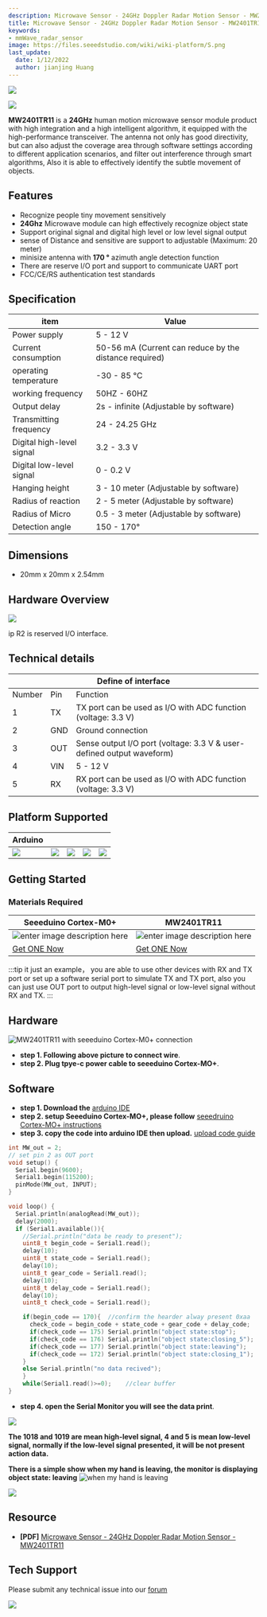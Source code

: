 ```yaml
---
description: Microwave Sensor - 24GHz Doppler Radar Motion Sensor - MW2401TR11
title: Microwave Sensor - 24GHz Doppler Radar Motion Sensor - MW2401TR11
keywords:
- mmWave_radar_sensor
image: https://files.seeedstudio.com/wiki/wiki-platform/S.png
last_update:
  date: 1/12/2022
  author: jianjing Huang
---
```


![](https://files.seeedstudio.com/wiki/MW2401TR11/img/102110464_Preview-07.png)

<p style={{textAlign: 'center'}}><a href="https://www.seeedstudio.com/Microwave-Sensor-24GHz-Doppler-Radar-Motion-Sensor-MW2401TR11-p-4690.html" target="_blank"><img src="https://files.seeedstudio.com/wiki/Seeed-WiKi/docs/images/get_one_now.png" border="0" /></a></p>

**MW2401TR11** is a **24GHz** human motion microwave sensor module product with high integration and a high intelligent algorithm, it equipped with the high-performance transceiver. The antenna not only has good directivity, but can also adjust the coverage area through software settings according to different application scenarios, and filter out interference through smart algorithms, Also it is able to effectively identify the subtle movement of objects.

## Features

- Recognize people tiny movement sensitively
- **24Ghz** Microwave module can high effectively recognize object state
- Support original signal and digital high level or low level signal output
- sense of Distance and sensitive are support to adjustable (Maximum: 20 meter)
- minisize antenna with **170 °** azimuth angle detection function
- There are reserve I/O port and support to communicate UART port
- FCC/CE/RS authentication test standards

## Specification  

<!-- <style type="text/css">
.tg  {border-collapse:"collapse";border-spacing:"0";}
.tg td{border-color:black;border-style:solid;border-width:1px;font-family:Arial, sans-serif;font-size:14px;
  overflow:hidden;padding:10px 5px;word-break:normal;}
.tg th{border-color:black;border-style:solid;border-width:1px;font-family:Arial, sans-serif;font-size:14px;
  font-weight:normal;overflow:hidden;padding:10px 5px;word-break:normal;}
.tg .tg-llyw{background-color:#c0c0c0;border-color:inherit;text-align:left;vertical-align:top}
.tg .tg-0pky{border-color:inherit;text-align:left;vertical-align:top}
</style> -->

<table className="tg">
  <thead>
    <tr>
      <th className="tg-llyw"><span style={{fontWeight: 'bold'}}>item</span></th>
      <th className="tg-llyw"><span style={{fontWeight: 'bold'}}>Value</span></th>
    </tr>
  </thead>
  <tbody>
    <tr>
      <td className="tg-0pky">Power supply</td>
      <td className="tg-0pky"> 5 - 12 V</td>
    </tr>
    <tr>
      <td className="tg-0pky">Current consumption</td>
      <td className="tg-0pky"> 50-56 mA (Current can reduce by the distance required)</td>
    </tr>
    <tr>
      <td className="tg-0pky">operating temperature </td>
      <td className="tg-0pky"> -30 - 85 °C</td>
    </tr>
    <tr>
      <td className="tg-0pky">working frequency</td>
      <td className="tg-0pky"> 50HZ - 60HZ</td>
    </tr>
    <tr>
      <td className="tg-0pky">Output delay</td>
      <td className="tg-0pky"> 2s - infinite (Adjustable by software)</td>
    </tr>
    <tr>
      <td className="tg-0pky">Transmitting frequency</td>
      <td className="tg-0pky"> 24 - 24.25 GHz</td>
    </tr>
    <tr>
      <td className="tg-0pky">Digital high-level signal</td>
      <td className="tg-0pky"> 3.2 - 3.3 V</td>
    </tr>
    <tr>
      <td className="tg-0pky">Digital low-level signal</td>
      <td className="tg-0pky"> 0 - 0.2 V</td>
    </tr>
    <tr>
      <td className="tg-0pky">Hanging height</td>
      <td className="tg-0pky"> 3 - 10 meter (Adjustable by software)</td>
    </tr>
    <tr>
      <td className="tg-0pky">Radius of reaction</td>
      <td className="tg-0pky">2 - 5 meter (Adjustable by software)</td>
    </tr>
    <tr>
      <td className="tg-0pky">Radius of Micro</td>
      <td className="tg-0pky">0.5 - 3 meter (Adjustable by software)</td>
    </tr>
    <tr>
      <td className="tg-0pky">Detection angle</td>
      <td className="tg-0pky">150 - 170°</td>
    </tr>
  </tbody>
</table>

## Dimensions

- 20mm x 20mm x 2.54mm

## Hardware Overview

![](https://files.seeedstudio.com/wiki/MW2401TR11/img/MW2401TR11.png)

ip
    R2 is reserved I/O interface.

## Technical details

<!-- <style type="text/css">
.tg  {border-collapse:collapse;border-spacing:0;}
.tg td{border-color:black;border-style:solid;border-width:1px;font-family:Arial, sans-serif;font-size:14px;
  overflow:hidden;padding:10px 5px;word-break:normal;}
.tg th{border-color:black;border-style:solid;border-width:1px;font-family:Arial, sans-serif;font-size:14px;
  font-weight:normal;overflow:hidden;padding:10px 5px;word-break:normal;}
.tg .tg-baqh{text-align:center;vertical-align:top}
.tg .tg-6qw1{background-color:#c0c0c0;text-align:center;vertical-align:top}
</style> -->

<table class="tg">
<thead>
  <tr>
    <th class="tg-6qw1" colspan="3">Define of interface</th>
  </tr>
</thead>
<tbody>
  <tr>
    <td class="tg-baqh">Number</td>
    <td class="tg-baqh">Pin</td>
    <td class="tg-baqh">Function</td>
  </tr>
  <tr>
    <td class="tg-baqh">1</td>
    <td class="tg-baqh">TX</td>
    <td class="tg-baqh">TX port can be used as I/O with ADC function (voltage: 3.3 V)</td>
  </tr>
  <tr>
    <td class="tg-baqh">2</td>
    <td class="tg-baqh">GND</td>
    <td class="tg-baqh">Ground connection</td>
  </tr>
  <tr>
    <td class="tg-baqh">3</td>
    <td class="tg-baqh">OUT</td>
    <td class="tg-baqh">Sense output I/O port (voltage: 3.3 V &amp; user-defined output waveform)</td>
  </tr>
  <tr>
    <td class="tg-baqh">4</td>
    <td class="tg-baqh">VIN</td>
    <td class="tg-baqh">5 - 12 V</td>
  </tr>
  <tr>
    <td class="tg-baqh">5</td>
    <td class="tg-baqh">RX</td>
    <td class="tg-baqh">RX port can be used as I/O with ADC function (voltage: 3.3 V)</td>
  </tr>
</tbody>
</table>

## Platform Supported

| Arduino                                                                                             |                                                                                              |                                                                                                 |                                                                                                          |                                                                                                    |
|-----------------------------------------------------------------------------------------------------|----------------------------------------------------------------------------------------------------------|-------------------------------------------------------------------------------------------------|---------------------------------------------------------------------------------------------------|----------------------------------------------------------------------------------------------------|
| ![](https://files.seeedstudio.com/wiki/wiki_english/docs/images/arduino_logo.jpg) | ![](https://files.seeedstudio.com/wiki/MW2401TR11/img/emptyyyy6.png) | ![](https://files.seeedstudio.com/wiki/MW2401TR11/img/emptyyyy6.png) | ![](https://files.seeedstudio.com/wiki/MW2401TR11/img/emptyyyy6.png) | ![](https://files.seeedstudio.com/wiki/MW2401TR11/img/emptyyyy6.png) |

## Getting Started

### Materials Required

| Seeeduino Cortex-M0+ |MW2401TR11|
|--------------|--------------|
|![enter image description here](https://files.seeedstudio.com/wiki/MW2401TR11/img/clearseeedriono%20pic.png)| ![enter image description here](https://files.seeedstudio.com/wiki/MW2401TR11/img/clearnMWpic6.png)|
|[Get ONE Now](https://www.seeedstudio.com/Seeeduino-Cortex-M0-p-4070.html)|[Get ONE Now](https://www.seeedstudio.com/Microwave-Sensor-24GHz-Doppler-Radar-Motion-Sensor-MW2401TR11-p-4690.html)|

:::tip
it just an example， you are able to use other devices with RX and TX port or set up a software serial port to simulate TX and TX port, also you can just use OUT port to output high-level signal or low-level signal without RX and TX.
:::

## Hardware

 ![MW2401TR11 with seeeduino Cortex-M0+ connection](https://files.seeedstudio.com/wiki/MW2401TR11/img/MW_Seeeduino.png)

- **step 1. Following above picture to connect wire**.
- **step 2. Plug tpye-c power cable to seeeduino Cortex-MO+**.

## Software

- **step 1. Download the** [arduino IDE](https://www.arduino.cc/en/main/software)
- **step 2. setup Seeeduino Cortex-MO+, please follow** [seeedruino Cortex-MO+ instructions](https://wiki.seeedstudio.com/Seeeduino-Cortex-M0/)
- **step 3. copy the code into arduino IDE then upload.** [upload code guide](https://wiki.seeedstudio.com/Upload_Code/)

```C
int MW_out = 2;   
// set pin 2 as OUT port
void setup() {
  Serial.begin(9600);
  Serial1.begin(115200);
  pinMode(MW_out, INPUT);
}

void loop() {
  Serial.println(analogRead(MW_out));
  delay(2000);
  if (Serial1.available()){
    //Serial.println("data be ready to present");
    uint8_t begin_code = Serial1.read();
    delay(10);
    uint8_t state_code = Serial1.read();
    delay(10);
    uint8_t gear_code = Serial1.read();
    delay(10);
    uint8_t delay_code = Serial1.read();
    delay(10);
    uint8_t check_code = Serial1.read();

    if(begin_code == 170){  //confirm the hearder alway present 0xaa
      check_code = begin_code + state_code + gear_code + delay_code;
      if(check_code == 175) Serial.println("object state:stop");
      if(check_code == 176) Serial.println("object state:closing_5");
      if(check_code == 177) Serial.println("object state:leaving");
      if(check_code == 172) Serial.println("object state:closing_1");
    }
    else Serial.println("no data recived");   
    }
    while(Serial1.read()>=0);    //clear buffer
}

```

- **step 4. open the Serial Monitor you will see the data print**.

![](https://files.seeedstudio.com/wiki/MW2401TR11/img/monitor2.png)

**The 1018 and 1019 are mean high-level signal, 4 and 5 is mean low-level signal, normally if the low-level signal presented, it will be not present action data.**

**There is a simple show when my hand is leaving, the monitor is displaying object state: leaving**
![when my hand is leaving](https://files.seeedstudio.com/wiki/MW2401TR11/img/MW2401TR11_gGIF.gif)

![](https://files.seeedstudio.com/wiki/MW2401TR11/img/MW2401TR11_GIF.gif)

## Resource

- **[PDF]** [Microwave Sensor - 24GHz Doppler Radar Motion Sensor - MW2401TR11](http://wiki.seeedstudio.com/Microwave-Sensor-24GHz-Doppler-Radar-Motion-Sensor-MW2401TR11/MW2401TR11_datasheet.zip)

## Tech Support

Please submit any technical issue into our [forum](https://forum.seeedstudio.com/)
<div><p style={{textAlign: 'center'}}><a href="https://www.seeedstudio.com/act-4.html?utm_source=wiki&utm_medium=wikibanner&utm_campaign=newproducts" target="_blank"><img src="https://files.seeedstudio.com/wiki/Wiki_Banner/new_product.jpg" /></a></p>
</div>
